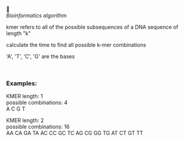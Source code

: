 🧬<br>
_Bioinformatics algorithm_
<br>

kmer refers to all of the possible subsequences of a DNA sequence of length "k"

calculate the time to find all possible k-mer combinations

'A', 'T', 'C', 'G' are the bases

<br>

### Examples:<br>

KMER length: 1<br>
possible combinations: 4<br>
A
C
G
T

KMER length: 2 <br>
possible combinations: 16<br>
AA
CA
GA
TA
AC
CC
GC
TC
AG
CG
GG
TG
AT
CT
GT
TT<br>
